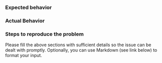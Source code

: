 ### Expected behavior

### Actual Behavior

### Steps to reproduce the problem

Please fill the above sections with sufficient details so the issue can be dealt with promptly. Optionally, you can use Markdown (see link below) to format your input.
